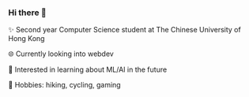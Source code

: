 ### Hi there 👋

<!--
**ctho2/ctho2** is a ✨ _special_ ✨ repository because its `README.md` (this file) appears on your GitHub profile.

Here are some ideas to get you started:

- 🔭 I’m currently working on ...
- 🌱 I’m currently learning ...
- 👯 I’m looking to collaborate on ...
- 🤔 I’m looking for help with ...
- 💬 Ask me about ...
- 📫 How to reach me: ...
- 😄 Pronouns: ...
- ⚡ Fun fact: ...
-->
✨ Second year Computer Science student at The Chinese University of Hong Kong

🌐 Currently looking into webdev

🤖 Interested in learning about ML/AI in the future

🚴 Hobbies: hiking, cycling, gaming
